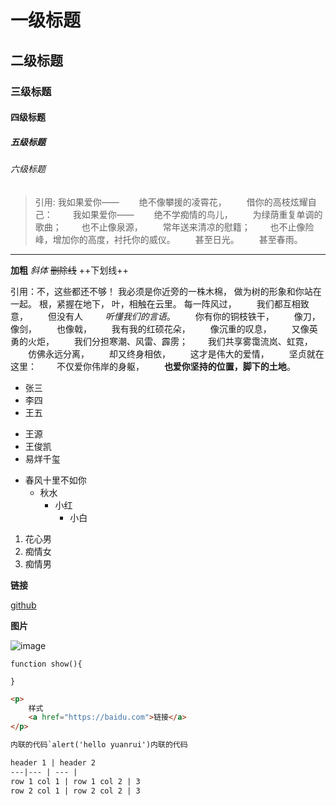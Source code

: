 # 一级标题

## 二级标题

### 三级标题

#### 四级标题

##### 五级标题

###### 六级标题

> 引用: 我如果爱你——
　　绝不像攀援的凌霄花，
　　借你的高枝炫耀自己：
　　我如果爱你——
　　绝不学痴情的鸟儿，
　　为绿荫重复单调的歌曲；
　　也不止像泉源，
　　常年送来清凉的慰籍；
　　也不止像险峰，增加你的高度，衬托你的威仪。
　　甚至日光。
　　甚至春雨。

---

**加粗**
*斜体*
~~删除线~~
++下划线++

引用：不，这些都还不够！ 
我必须是你近旁的一株木棉， 
做为树的形象和你站在一起。 
根，紧握在地下， 
叶，相触在云里。 
每一阵风过，
　　我们都互相致意，
　　但没有人
　　 *听懂我们的言语*。
　　你有你的铜枝铁干，
　　像刀，像剑，
　　也像戟，
　　我有我的红硕花朵，
　　像沉重的叹息，
　　又像英勇的火炬，
　　我们分担寒潮、风雷、霹雳；
　　我们共享雾霭流岚、虹霓，
　　仿佛永远分离，
　　却又终身相依，
　　这才是伟大的爱情，
　　坚贞就在这里：
　　不仅爱你伟岸的身躯，
　　**也爱你坚持的位置，脚下的土地**。

+ 张三
+ 李四
+ 王五

- 王源
- 王俊凯
- 易烊千玺

+ 春风十里不如你
	- 秋水
		- 小红
			- 小白

1. 花心男
2. 痴情女
3. 痴情男

**链接**

[github](http://rui660226.github.io)

**图片**

![image](http://pic.ibaotu.com/00/23/44/91a888piCcbV.jpg-0.jpg!/fw/700/watermark/url/L3RvL2xvZ29fdG8ucG5n/align/center)

```
function show(){

}
```

```html
<p>
	样式 
	<a href="https://baidu.com">链接</a>
</p>

内联的代码`alert('hello yuanrui')内联的代码

header 1 | header 2
---|--- | --- |
row 1 col 1 | row 1 col 2 | 3
row 2 col 1 | row 2 col 2 | 3

```

